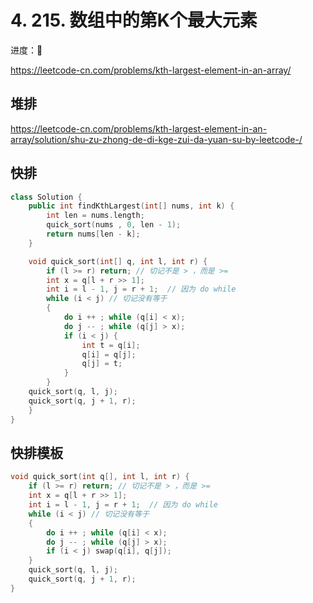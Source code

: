 # 4. 215. 数组中的第K个最大元素

进度：🦄

https://leetcode-cn.com/problems/kth-largest-element-in-an-array/



## 堆排

https://leetcode-cn.com/problems/kth-largest-element-in-an-array/solution/shu-zu-zhong-de-di-kge-zui-da-yuan-su-by-leetcode-/

## 快排

```cpp
class Solution {
    public int findKthLargest(int[] nums, int k) {
        int len = nums.length;
        quick_sort(nums , 0, len - 1);
        return nums[len - k];
    }

    void quick_sort(int[] q, int l, int r) {
        if (l >= r) return; // 切记不是 > ，而是 >= 
        int x = q[l + r >> 1];
        int i = l - 1, j = r + 1;  // 因为 do while
        while (i < j) // 切记没有等于
        {
            do i ++ ; while (q[i] < x);
            do j -- ; while (q[j] > x);
            if (i < j) {
                int t = q[i];
                q[i] = q[j];
                q[j] = t;
            }
        }
    quick_sort(q, l, j);
    quick_sort(q, j + 1, r);
    }
}
```


## 快排模板

```cpp
void quick_sort(int q[], int l, int r) {
    if (l >= r) return; // 切记不是 > ，而是 >= 
    int x = q[l + r >> 1];
    int i = l - 1, j = r + 1;  // 因为 do while
    while (i < j) // 切记没有等于
    {
        do i ++ ; while (q[i] < x);
        do j -- ; while (q[j] > x);
        if (i < j) swap(q[i], q[j]);
    }
    quick_sort(q, l, j);
    quick_sort(q, j + 1, r);
}
```


